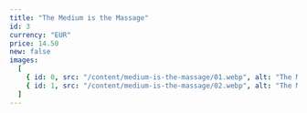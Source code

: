 ```yaml
---
title: "The Medium is the Massage"
id: 3
currency: "EUR"
price: 14.50
new: false
images:
  [
    { id: 0, src: "/content/medium-is-the-massage/01.webp", alt: "The Medium is the Massage" },
    { id: 1, src: "/content/medium-is-the-massage/02.webp", alt: "The Medium is the Massage" },
  ]
---
```

